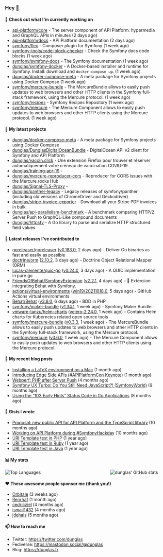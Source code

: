### Hey 👋

#### 👷 Check out what I'm currently working on

- [api-platform/core](https://github.com/api-platform/core) - The server component of API Platform: hypermedia and GraphQL APIs in minutes (2 days ago)
- [api-platform/docs](https://github.com/api-platform/docs) - API Platform documentation (2 days ago)
- [symfony/flex](https://github.com/symfony/flex) - Composer plugin for Symfony (1 week ago)
- [symfony-tools/code-block-checker](https://github.com/symfony-tools/code-block-checker) - Check the Symfony docs code blocks (1 week ago)
- [symfony/symfony-docs](https://github.com/symfony/symfony-docs) - The Symfony documentation (1 week ago)
- [dunglas/symfony-docker](https://github.com/dunglas/symfony-docker) - A Docker-based installer and runtime for Symfony. Install: download and `docker-compose up`. (1 week ago)
- [dunglas/docker-compose-meta](https://github.com/dunglas/docker-compose-meta) - A meta package for Symfony projects using Docker Compose (1 week ago)
- [symfony/mercure-bundle](https://github.com/symfony/mercure-bundle) - The MercureBundle allows to easily push updates to web browsers and other HTTP clients in the Symfony full-stack framework, using the Mercure protocol. (1 week ago)
- [symfony/recipes](https://github.com/symfony/recipes) - Symfony Recipes Repository (1 week ago)
- [symfony/mercure](https://github.com/symfony/mercure) - The Mercure Component allows to easily push updates to web browsers and other HTTP clients using the Mercure protocol. (1 week ago)

#### 🌱 My latest projects

- [dunglas/docker-compose-meta](https://github.com/dunglas/docker-compose-meta) - A meta package for Symfony projects using Docker Compose
- [dunglas/DunglasDigitalOceanBundle](https://github.com/dunglas/DunglasDigitalOceanBundle) - DigitalOcean API v2 client for Symfony and API Platform
- [dunglas/vaccin.click](https://github.com/dunglas/vaccin.click) - Une extension Firefox pour trouver et réserver automatiquement votre créneau de vaccination COVID-19.
- [dunglas/training-apr-19](https://github.com/dunglas/training-apr-19) - 
- [dunglas/mercure-reproducer-cors](https://github.com/dunglas/mercure-reproducer-cors) - Reproducer for CORS issues with the Mercure.rocks Hub
- [dunglas/Signal-TLS-Proxy](https://github.com/dunglas/Signal-TLS-Proxy) - 
- [dunglas/panther-legacy](https://github.com/dunglas/panther-legacy) - Legacy releases of symfony/panther (including old versions of ChromeDriver and Geckodriver)
- [dunglas/stripe-invoice-exporter](https://github.com/dunglas/stripe-invoice-exporter) - Download all your Stripe PDF invoices in bulk.
- [dunglas/api-parallelism-benchmark](https://github.com/dunglas/api-parallelism-benchmark) - A benchmark comparing HTTP/2 Server Push to GraphQL-Like compound documents
- [dunglas/httpsfv](https://github.com/dunglas/httpsfv) - A Go library to parse and serialize HTTP structured field values

#### 🔭 Latest releases I've contributed to

- [goreleaser/goreleaser](https://github.com/goreleaser/goreleaser) ([v0.183.0](https://github.com/goreleaser/goreleaser/releases/tag/v0.183.0), 2 days ago) - Deliver Go binaries as fast and easily as possible
- [doctrine/orm](https://github.com/doctrine/orm) ([2.10.2](https://github.com/doctrine/orm/releases/tag/2.10.2), 3 days ago) - Doctrine Object Relational Mapper (ORM)
- [lucas-clemente/quic-go](https://github.com/lucas-clemente/quic-go) ([v0.24.0](https://github.com/lucas-clemente/quic-go/releases/tag/v0.24.0), 3 days ago) - A QUIC implementation in pure go
- [FriendsOfBehat/SymfonyExtension](https://github.com/FriendsOfBehat/SymfonyExtension) ([v2.2.1](https://github.com/FriendsOfBehat/SymfonyExtension/releases/tag/v2.2.1), 4 days ago) - :musical_score: Extension integrating Behat with Symfony.
- [actions/virtual-environments](https://github.com/actions/virtual-environments) ([win19/20211018.0](https://github.com/actions/virtual-environments/releases/tag/win19%2F20211018.0), 5 days ago) - GitHub Actions virtual environments
- [Behat/Behat](https://github.com/Behat/Behat) ([v3.9.0](https://github.com/Behat/Behat/releases/tag/v3.9.0), 6 days ago) - BDD in PHP
- [symfony/maker-bundle](https://github.com/symfony/maker-bundle) ([v1.34.1](https://github.com/symfony/maker-bundle/releases/tag/v1.34.1), 1 week ago) - Symfony Maker Bundle
- [vmware-tanzu/helm-charts](https://github.com/vmware-tanzu/helm-charts) ([velero-2.24.0](https://github.com/vmware-tanzu/helm-charts/releases/tag/velero-2.24.0), 1 week ago) - Contains Helm charts for Kubernetes related open source tools
- [symfony/mercure-bundle](https://github.com/symfony/mercure-bundle) ([v0.3.3](https://github.com/symfony/mercure-bundle/releases/tag/v0.3.3), 1 week ago) - The MercureBundle allows to easily push updates to web browsers and other HTTP clients in the Symfony full-stack framework, using the Mercure protocol.
- [symfony/mercure](https://github.com/symfony/mercure) ([v0.6.0](https://github.com/symfony/mercure/releases/tag/v0.6.0), 1 week ago) - The Mercure Component allows to easily push updates to web browsers and other HTTP clients using the Mercure protocol.

#### 📜 My recent blog posts

- [Installing a LaTeX environment on a Mac](https://dunglas.fr/2021/09/installing-a-latex-environment-on-a-mac/) (1 month ago)
- [Introducing Edge Side APIs (#APIPlatformCon Keynote)](https://dunglas.fr/2021/09/introducing-edge-side-apis-apiplatformcon-keynote/) (1 month ago)
- [Webperf: PHP after Server Push](https://dunglas.fr/2021/05/webperf-php-after-server-push/) (4 months ago)
- [Symfony UX Turbo: Do You Still Need JavaScript?! (SymfonyWorld)](https://dunglas.fr/2021/04/symfony-ux-turbo-do-you-still-need-javascript/) (6 months ago)
- [Using the “103 Early Hints” Status Code in Go Applications](https://dunglas.fr/2021/02/using-the-103-early-hints-status-code-in-go-applications/) (8 months ago)

#### 📓 Gists I wrote

- [Proposal: new public API for API Platform and the TypeScript library](https://gist.github.com/4da2026f34bf7f18e1db955ef8a9b417) (10 months ago)
- [Working on API Platform during #SymfonyHackday](https://gist.github.com/3949272d40e6390cdd2850a4f312a02a) (10 months ago)
- [URI Template test in PHP](https://gist.github.com/5b10b586427cf66e78a968f82f80691a) (1 year ago)
- [URI Template test in Ruby](https://gist.github.com/ec793690f66167cb849c02284ecf748d) (1 year ago)
- [URI Template test in Java](https://gist.github.com/788b70312231d24e46d7632c634784f5) (1 year ago)

#### 📊 My stats

<img align="right" alt="dunglas' GitHub stats" src="https://github-readme-stats.vercel.app/api?username=dunglas&count_private=1&show_icons=true">

![Top Languages](https://github-readme-stats.vercel.app/api/top-langs/?username=dunglas)

#### ❤️ These awesome people sponsor me (thank you!)

- [Orbitale](https://github.com/Orbitale) (3 weeks ago)
- [Renrhaf](https://github.com/Renrhaf) (1 month ago)
- [cedricziel](https://github.com/cedricziel) (4 months ago)
- [ismail1432](https://github.com/ismail1432) (4 months ago)
- [jdehais](https://github.com/jdehais) (5 months ago)

#### 📫 How to reach me

- Twitter: https://twitter.com/dunglas
- Fediverse: https://mastodon.social/@dunglas
- Blog: https://dunglas.fr
